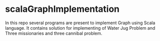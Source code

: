 # scalaGraphImplementation
In this repo several programs are present to implement Graph using Scala language.
It contains solution for implementing of Water Jug Problem and Three missionaries and three cannibal problem.
